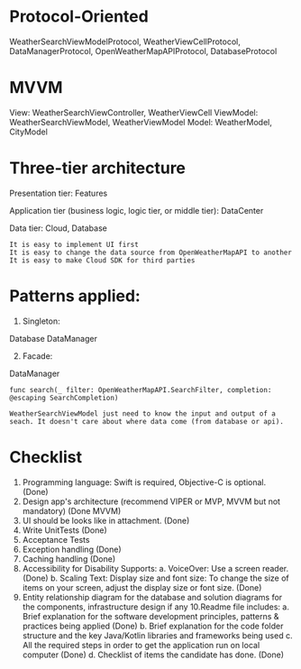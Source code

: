 # Protocol-Oriented

WeatherSearchViewModelProtocol, WeatherViewCellProtocol, DataManagerProtocol, OpenWeatherMapAPIProtocol, DatabaseProtocol


# MVVM

View:                WeatherSearchViewController, WeatherViewCell
ViewModel:      WeatherSearchViewModel, WeatherViewModel
Model:              WeatherModel, CityModel


# Three-tier architecture

Presentation tier: Features

Application tier (business logic, logic tier, or middle tier): DataCenter

Data tier: Cloud, Database

    It is easy to implement UI first
    It is easy to change the data source from OpenWeatherMapAPI to another
    It is easy to make Cloud SDK for third parties
    

# Patterns applied:

1. Singleton: 

Database
DataManager


2. Facade:  

DataManager
    
    func search(_ filter: OpenWeatherMapAPI.SearchFilter, completion: @escaping SearchCompletion)

    WeatherSearchViewModel just need to know the input and output of a seach. It doesn't care about where data come (from database or api). 


# Checklist

1. Programming language: Swift is required, Objective-C is optional. (Done)
2. Design app's architecture (recommend VIPER or MVP, MVVM but not mandatory)  (Done MVVM)
3. UI should be looks like in attachment. (Done)
4. Write UnitTests  (Done)
5. Acceptance Tests
6. Exception handling  (Done)
7. Caching handling  (Done)
8. Accessibility for Disability Supports:
a. VoiceOver: Use a screen reader.  (Done)
b. Scaling Text: Display size and font size: To change the size of items on your screen,
adjust the display size or font size.  (Done)
9. Entity relationship diagram for the database and solution diagrams for the
components, infrastructure design if any
10.Readme file includes:
a. Brief explanation for the software development principles, patterns & practices being
applied  (Done)
b. Brief explanation for the code folder structure and the key Java/Kotlin libraries and
frameworks being used
c. All the required steps in order to get the application run on local computer  (Done)
d. Checklist of items the candidate has done.  (Done)
